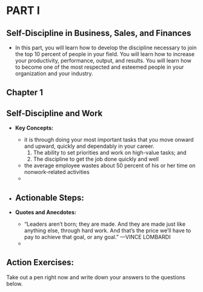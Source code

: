 # PART I
## Self-Discipline in Business, Sales, and Finances
- In this part, you will learn how to develop the discipline necessary to join the top 10 percent of people in your field. You will learn how to increase your productivity, performance, output, and results. You will learn how to become one of the most respected and esteemed people in your organization and your industry.

## Chapter 1
## Self-Discipline and Work
- **Key Concepts:**
  - it is through doing your most important tasks that you move onward and upward, quickly and dependably in your career.
    1. The ability to set priorities and work on high-value tasks; and
    2. The discipline to get the job done quickly and well
  - the average employee wastes about 50 percent of his or her time on nonwork-related activities
  - 
- **Actionable Steps:**
  - 

- **Quotes and Anecdotes:**
  - “Leaders aren’t born; they are made. And they are made just like anything else, through hard
work. And that’s the price we’ll have to pay to achieve that goal, or any goal.”
—VINCE LOMBARDI
  - 

## Action Exercises:
Take out a pen right now and write down your answers to the questions below.

